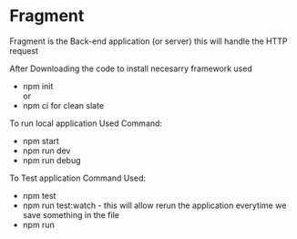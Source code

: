# Fragment <br/>

Fragment is the Back-end application (or server) this will handle the HTTP request <br/>

After Downloading the code to install necesarry framework used

- npm init <br />
  or
- npm ci for clean slate <br/>

To run local application Used Command: <br/>

- npm start <br />
- npm run dev <br />
- npm run debug <br />

To Test application Command Used: <br/>

- npm test
- npm run test:watch - this will allow rerun the application everytime we save something in the file
- npm run
